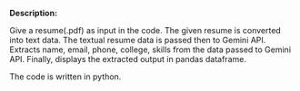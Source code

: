 **Description:**

Give a resume(.pdf) as input in the code.
The given resume is converted into text data.
The textual resume data is passed then to Gemini API.
Extracts name, email, phone, college, skills from the data passed to Gemini API.
Finally, displays the extracted output in pandas dataframe.

The code is written in python.
